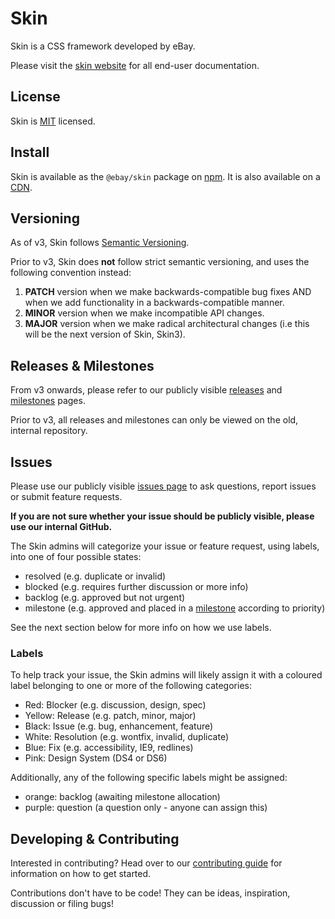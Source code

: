 # Skin

Skin is a CSS framework developed by eBay.

Please visit the [skin website](https://ebay.github.io/skin) for all end-user documentation.

## License

Skin is [MIT](LICENSE) licensed.

## Install

Skin is available as the `@ebay/skin` package on [npm](https://www.npmjs.com/). It is also available on a [CDN](https://ebay.github.io/skin#cdn).

## Versioning

As of v3, Skin follows [Semantic Versioning](http://semver.org).

Prior to v3, Skin does **not** follow strict semantic versioning, and uses the following convention instead:

1. **PATCH** version when we make backwards-compatible bug fixes AND when we add functionality in a backwards-compatible manner.
1. **MINOR** version when we make incompatible API changes.
1. **MAJOR** version when we make radical architectural changes (i.e this will be the next version of Skin, Skin3).

## Releases &amp; Milestones

From v3 onwards, please refer to our publicly visible [releases](https://github.com/eBay/skin/releases) and [milestones](https://github.com/eBay/skin/milestones) pages.

Prior to v3, all releases and milestones can only be viewed on the old, internal repository.

## Issues

Please use our publicly visible [issues page](https://github.com/eBay/skin/issues) to ask questions, report issues or submit feature requests.

**If you are not sure whether your issue should be publicly visible, please use our internal GitHub.**

The Skin admins will categorize your issue or feature request, using labels, into one of four possible states:

* resolved (e.g. duplicate or invalid)
* blocked (e.g. requires further discussion or more info)
* backlog (e.g. approved but not urgent)
* milestone (e.g. approved and placed in a [milestone](https://github.com/eBay/skin/milestones) according to priority)

See the next section below for more info on how we use labels.

### Labels

To help track your issue, the Skin admins will likely assign it with a coloured label belonging to one or more of the following categories:

* Red: Blocker (e.g. discussion, design, spec)
* Yellow: Release (e.g. patch, minor, major)
* Black: Issue (e.g. bug, enhancement, feature)
* White: Resolution (e.g. wontfix, invalid, duplicate)
* Blue: Fix (e.g. accessibility, IE9, redlines)
* Pink: Design System (DS4 or DS6)

Additionally, any of the following specific labels might be assigned:

* orange: backlog (awaiting milestone allocation)
* purple: question (a question only - anyone can assign this)

## Developing &amp; Contributing

Interested in contributing? Head over to our [contributing guide](CONTRIBUTING.md) for information on how to get started.

Contributions don't have to be code! They can be ideas, inspiration, discussion or filing bugs!

